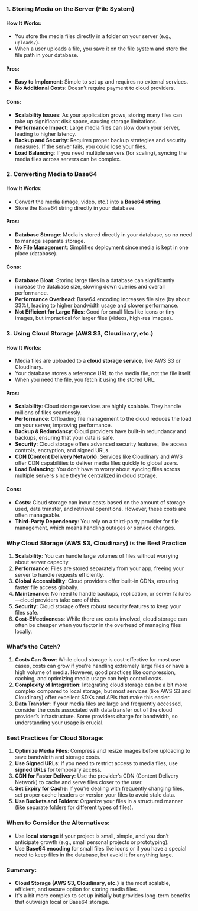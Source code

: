 ### 1. **Storing Media on the Server (File System)**

#### How It Works:
- You store the media files directly in a folder on your server (e.g., `uploads/`).
- When a user uploads a file, you save it on the file system and store the file path in your database.

#### Pros:
- **Easy to Implement**: Simple to set up and requires no external services.
- **No Additional Costs**: Doesn’t require payment to cloud providers.
  
#### Cons:
- **Scalability Issues**: As your application grows, storing many files can take up significant disk space, causing storage limitations.
- **Performance Impact**: Large media files can slow down your server, leading to higher latency.
- **Backup and Security**: Requires proper backup strategies and security measures. If the server fails, you could lose your files.
- **Load Balancing**: If you need multiple servers (for scaling), syncing the media files across servers can be complex.

### 2. **Converting Media to Base64**

#### How It Works:
- Convert the media (image, video, etc.) into a **Base64 string**.
- Store the Base64 string directly in your database.

#### Pros:
- **Database Storage**: Media is stored directly in your database, so no need to manage separate storage.
- **No File Management**: Simplifies deployment since media is kept in one place (database).

#### Cons:
- **Database Bloat**: Storing large files in a database can significantly increase the database size, slowing down queries and overall performance.
- **Performance Overhead**: Base64 encoding increases file size (by about 33%), leading to higher bandwidth usage and slower performance.
- **Not Efficient for Large Files**: Good for small files like icons or tiny images, but impractical for larger files (videos, high-res images).

### 3. **Using Cloud Storage (AWS S3, Cloudinary, etc.)**

#### How It Works:
- Media files are uploaded to a **cloud storage service**, like AWS S3 or Cloudinary.
- Your database stores a reference URL to the media file, not the file itself.
- When you need the file, you fetch it using the stored URL.

#### Pros:
- **Scalability**: Cloud storage services are highly scalable. They handle millions of files seamlessly.
- **Performance**: Offloading file management to the cloud reduces the load on your server, improving performance.
- **Backup & Redundancy**: Cloud providers have built-in redundancy and backups, ensuring that your data is safe.
- **Security**: Cloud storage offers advanced security features, like access controls, encryption, and signed URLs.
- **CDN (Content Delivery Network)**: Services like Cloudinary and AWS offer CDN capabilities to deliver media files quickly to global users.
- **Load Balancing**: You don’t have to worry about syncing files across multiple servers since they’re centralized in cloud storage.

#### Cons:
- **Costs**: Cloud storage can incur costs based on the amount of storage used, data transfer, and retrieval operations. However, these costs are often manageable.
- **Third-Party Dependency**: You rely on a third-party provider for file management, which means handling outages or service changes.

### Why **Cloud Storage** (AWS S3, Cloudinary) is the Best Practice

1. **Scalability**: You can handle large volumes of files without worrying about server capacity.
2. **Performance**: Files are stored separately from your app, freeing your server to handle requests efficiently.
3. **Global Accessibility**: Cloud providers offer built-in CDNs, ensuring faster file access globally.
4. **Maintenance**: No need to handle backups, replication, or server failures—cloud providers take care of this.
5. **Security**: Cloud storage offers robust security features to keep your files safe.
6. **Cost-Effectiveness**: While there are costs involved, cloud storage can often be cheaper when you factor in the overhead of managing files locally.

### What’s the Catch?

1. **Costs Can Grow**: While cloud storage is cost-effective for most use cases, costs can grow if you're handling extremely large files or have a high volume of media. However, good practices like compression, caching, and optimizing media usage can help control costs.
2. **Complexity of Integration**: Integrating cloud storage can be a bit more complex compared to local storage, but most services (like AWS S3 and Cloudinary) offer excellent SDKs and APIs that make this easier.
3. **Data Transfer**: If your media files are large and frequently accessed, consider the costs associated with data transfer out of the cloud provider’s infrastructure. Some providers charge for bandwidth, so understanding your usage is crucial.

### Best Practices for Cloud Storage:

1. **Optimize Media Files**: Compress and resize images before uploading to save bandwidth and storage costs.
2. **Use Signed URLs**: If you need to restrict access to media files, use **signed URLs** for temporary access.
3. **CDN for Faster Delivery**: Use the provider’s CDN (Content Delivery Network) to cache and serve files closer to the user.
4. **Set Expiry for Cache**: If you’re dealing with frequently changing files, set proper cache headers or version your files to avoid stale data.
5. **Use Buckets and Folders**: Organize your files in a structured manner (like separate folders for different types of files).

### When to Consider the Alternatives:

- Use **local storage** if your project is small, simple, and you don’t anticipate growth (e.g., small personal projects or prototyping).
- Use **Base64 encoding** for small files like icons or if you have a special need to keep files in the database, but avoid it for anything large.

### Summary:
- **Cloud Storage (AWS S3, Cloudinary, etc.)** is the most scalable, efficient, and secure option for storing media files.
- It's a bit more complex to set up initially but provides long-term benefits that outweigh local or Base64 storage.